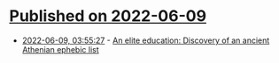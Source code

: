 # [Published on 2022-06-09](index.md)

* [2022-06-09, 03:55:27](https://news.ycombinator.com/item?id=31677402) - [An elite education: Discovery of an ancient Athenian ephebic list](https://blog.nms.ac.uk/2022/06/03/discovery-of-an-ancient-athenian-inscription/)
